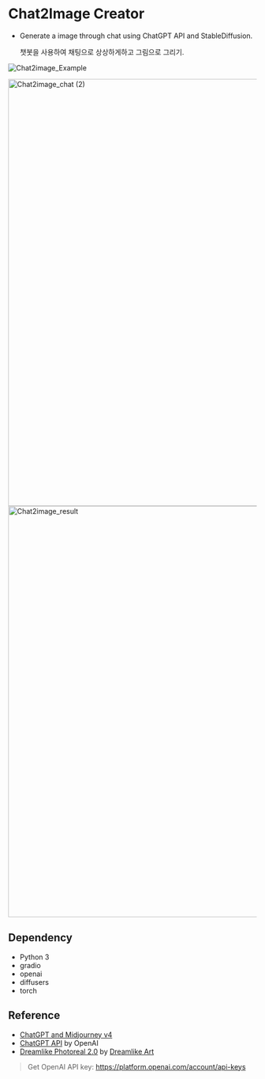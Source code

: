 # Chat2Image Creator

* Generate a image through chat using ChatGPT API and StableDiffusion.

  챗봇을 사용하여 채팅으로 상상하게하고 그림으로 그리기.

![Chat2image_Example](https://github.com/jh2277/Chat2image/assets/96563287/970d667d-f046-45e3-a02a-0175b1a821db)



<img width="863" alt="Chat2image_chat (2)" src="https://github.com/jh2277/Chat2image/assets/96563287/1d9c669a-e959-4f23-9b3b-59da005dde18">



<img width="831" alt="Chat2image_result" src="https://github.com/jh2277/Chat2image/assets/96563287/1a123bf8-ff79-4758-8354-92e0dcd88c9e">


## Dependency

- Python 3
- gradio
- openai
- diffusers
- torch

## Reference

- [ChatGPT and Midjourney v4](https://youtu.be/sIE_6EtFVpE)
- [ChatGPT API](https://platform.openai.com/docs/guides/chat) by OpenAI
- [Dreamlike Photoreal 2.0](https://huggingface.co/dreamlike-art/dreamlike-photoreal-2.0) by [Dreamlike Art](https://dreamlike.art/)

> Get OpenAI API key: https://platform.openai.com/account/api-keys
